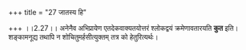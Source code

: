 +++
title = "27 जातस्य हि"

+++
।।2.27।। अनेनैव अभिप्रायेण एतदेकवाक्यतयोत्तरं श्लोकद्वयं क्रमेणावतारयति
**कुत** इति। शङ्कामनूद्य तथापि न शोचितुमर्हसीत्युक्तम् तत्र को
हेतुरित्यर्थः।  
